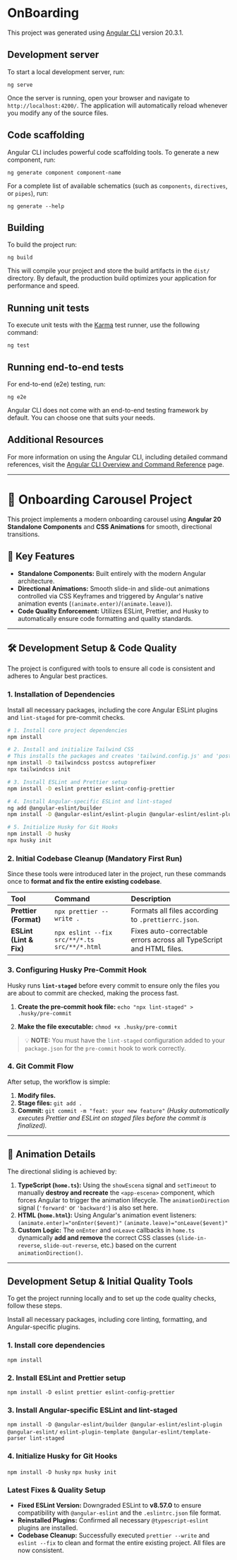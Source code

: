# OnBoarding

This project was generated using [Angular CLI](https://github.com/angular/angular-cli) version 20.3.1.

## Development server

To start a local development server, run:

`ng serve`

Once the server is running, open your browser and navigate to `http://localhost:4200/`. The application will automatically reload whenever you modify any of the source files.

## Code scaffolding

Angular CLI includes powerful code scaffolding tools. To generate a new component, run:

`ng generate component component-name`

For a complete list of available schematics (such as `components`, `directives`, or `pipes`), run:

`ng generate --help`

## Building

To build the project run:

`ng build`

This will compile your project and store the build artifacts in the `dist/` directory. By default, the production build optimizes your application for performance and speed.

## Running unit tests

To execute unit tests with the [Karma](https://karma-runner.github.io) test runner, use the following command:

`ng test`

## Running end-to-end tests

For end-to-end (e2e) testing, run:

`ng e2e`

Angular CLI does not come with an end-to-end testing framework by default. You can choose one that suits your needs.

## Additional Resources

For more information on using the Angular CLI, including detailed command references, visit the [Angular CLI Overview and Command Reference](https://angular.dev/tools/cli) page.

---

# 🚀 Onboarding Carousel Project

This project implements a modern onboarding carousel using **Angular 20 Standalone Components** and **CSS Animations** for smooth, directional transitions.

## 🌟 Key Features

- **Standalone Components:** Built entirely with the modern Angular architecture.
- **Directional Animations:** Smooth slide-in and slide-out animations controlled via CSS Keyframes and triggered by Angular's native animation events (`(animate.enter)`/`(animate.leave)`).
- **Code Quality Enforcement:** Utilizes ESLint, Prettier, and Husky to automatically ensure code formatting and quality standards.

---

## 🛠️ Development Setup & Code Quality

The project is configured with tools to ensure all code is consistent and adheres to Angular best practices.

### 1. Installation of Dependencies

Install all necessary packages, including the core Angular ESLint plugins and `lint-staged` for pre-commit checks.

```bash
# 1. Install core project dependencies
npm install

# 2. Install and initialize Tailwind CSS
# This installs the packages and creates 'tailwind.config.js' and 'postcss.config.js'.
npm install -D tailwindcss postcss autoprefixer
npx tailwindcss init

# 3. Install ESLint and Prettier setup
npm install -D eslint prettier eslint-config-prettier

# 4. Install Angular-specific ESLint and lint-staged
ng add @angular-eslint/builder
npm install -D @angular-eslint/eslint-plugin @angular-eslint/eslint-plugin-template @angular-eslint/template-parser lint-staged

# 5. Initialize Husky for Git Hooks
npm install -D husky
npx husky init
```

### 2. Initial Codebase Cleanup (Mandatory First Run)

Since these tools were introduced later in the project, run these commands once to **format and fix the entire existing codebase**.

| Tool                    | Command                                      | Description                                                         |
| :---------------------- | :------------------------------------------- | :------------------------------------------------------------------ |
| **Prettier (Format)**   | `npx prettier --write .`                     | Formats all files according to `.prettierrc.json`.                  |
| **ESLint (Lint & Fix)** | `npx eslint --fix src/**/*.ts src/**/*.html` | Fixes auto-correctable errors across all TypeScript and HTML files. |

### 3. Configuring Husky Pre-Commit Hook

Husky runs **`lint-staged`** before every commit to ensure only the files you are about to commit are checked, making the process fast.

1.  **Create the pre-commit hook file:**
    `echo "npx lint-staged" > .husky/pre-commit`

2.  **Make the file executable:**
    `chmod +x .husky/pre-commit`

> 💡 **NOTE:** You must have the `lint-staged` configuration added to your `package.json` for the `pre-commit` hook to work correctly.

### 4. Git Commit Flow

After setup, the workflow is simple:

1.  **Modify files.**
2.  **Stage files:** `git add .`
3.  **Commit:** `git commit -m "feat: your new feature"`
    _(Husky automatically executes Prettier and ESLint on staged files before the commit is finalized)._

---

## 🎨 Animation Details

The directional sliding is achieved by:

1.  **TypeScript (`home.ts`):** Using the `showEscena` signal and `setTimeout` to manually **destroy and recreate** the `<app-escena>` component, which forces Angular to trigger the animation lifecycle. The `animationDirection` signal (`'forward'` or `'backward'`) is also set here.
2.  **HTML (`home.html`):** Using Angular's animation event listeners:
    `(animate.enter)="onEnter($event)"`
    `(animate.leave)="onLeave($event)"`
3.  **Custom Logic:** The `onEnter` and `onLeave` callbacks in `home.ts` dynamically **add and remove** the correct CSS classes (`slide-in-reverse`, `slide-out-reverse`, etc.) based on the current `animationDirection()`.

---

## Development Setup & Initial Quality Tools

To get the project running locally and to set up the code quality checks, follow these steps.

Install all necessary packages, including core linting, formatting, and Angular-specific plugins.

### 1. Install core dependencies

`npm install`

### 2. Install ESLint and Prettier setup

`npm install -D eslint prettier eslint-config-prettier`

### 3. Install Angular-specific ESLint and lint-staged

`npm install -D @angular-eslint/builder @angular-eslint/eslint-plugin @angular-eslint/`
`eslint-plugin-template @angular-eslint/template-parser lint-staged`

### 4. Initialize Husky for Git Hooks

`npm install -D husky`
`npx husky init`

### Latest Fixes & Quality Setup

- **Fixed ESLint Version:** Downgraded ESLint to **v8.57.0** to ensure compatibility with `@angular-eslint` and the `.eslintrc.json` file format.
- **Reinstalled Plugins:** Confirmed all necessary `@typescript-eslint` plugins are installed.
- **Codebase Cleanup:** Successfully executed `prettier --write` and `eslint --fix` to clean and format the entire existing project. All files are now consistent.
